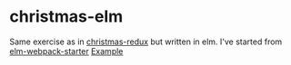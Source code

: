 # christmas-elm

Same exercise as in [christmas-redux](https://github.com/nojaf/christmas-redux) but written in elm.
I've started from [elm-webpack-starter](https://github.com/moarwick/elm-webpack-starter)
[Example](https://nojaf.github.io/christmas-elm/)